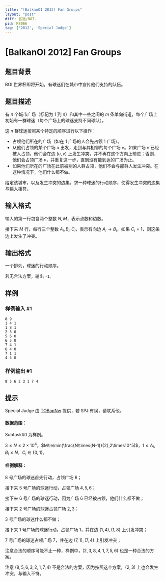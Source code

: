 ```yaml
---
title: "[BalkanOI 2012] Fan Groups"
layout: "post"
diff: 省选/NOI-
pid: P8066
tag: ['2012', 'Special Judge']
---
```

# [BalkanOI 2012] Fan Groups
## 题目背景

BOI 世界杯即将开始，有球迷们在城市中宣传他们支持的队伍。
## 题目描述

有 $n$ 个城市广场（标记为 $1$ 到 $n$）和其中一些之间的 $m$ 条单向街道，每个广场上初始有一群球迷（每个广场上的球迷支持不同球队）。

这 $n$ 群球迷按照某个特定的顺序进行以下操作：

- 占领他们所在的广场（如在 $1$ 广场的人会先占领 $1$ 广场）。
- 从他们占领的某个广场 $u$ 出发，走到与其相邻的每个广场 $v$。如果广场 $v$ 已经被人占领，他们会在边 $(u,v)$ 上发生冲突，并不再在这个方向上前进；否则，他们会占领广场 $v$，并重复这一步，直到没有能到达的广场为止。
- 如果他们所在的广场在此前被别的人群占领，他们不会与那群人发生冲突。在这种情况下，他们什么都不做。

给定该城市，以及发生冲突的边集。求一种球迷的行动顺序，使得发生冲突的边集与输入相符。
## 输入格式


输入的第一行包含两个整数 $N,M$，表示点数和边数。

接下来 $M$ 行，每行三个整数 $A_i,B_i,C_i$，表示有向边 $A_i\rightarrow B_i$，如果 $C_i=1$，则这条边上发生了冲突。

## 输出格式

一个排列，球迷的行动顺序。

若无合法方案，输出 `-1`。
## 样例

### 样例输入 #1
```
8 9
1 4 1
1 8 1
2 3 0
5 6 0
6 5 0
7 4 1
6 4 0
7 1 1
4 5 0

```
### 样例输出 #1
```
8 5 6 2 3 1 7 4
```
## 提示

Special Judge 由 [TOBapNw](https://www.luogu.com.cn/user/185864) 提供，若 SPJ 有误，请联系他。

#### 数据范围：
Subtask#0 为样例。

$3\le N\le 2\times10^4$，$M\le\min(\frac{N\times(N-1)}{2},2\times10^5)$，$1\le A_i,B_i\le N$，$C_i\in\{0,1\}$。


#### 样例解释：

$8$ 号广场的球迷首先行动，占领广场 $8$；

接下来 $5$ 号广场的球迷行动，占领广场 $4,5,6$；

接下来 $6$ 号广场的球迷行动，因为广场 $6$ 已经被占领，他们什么都不做；

接下来 $2$ 号广场的球迷占领广场 $2,3$；

$3$ 号广场的球迷什么都不做；

接下来 $1$ 号广场的球迷行动，占领广场 $1$，并在边 $(1,4),(1,8)$ 上引发冲突；

$7$ 号广场的球迷占领广场 $7$，并在边 $(7,1),(7,4)$ 上引发冲突；

注意合法的顺序可能不止一种，样例中，$(2,3,8,4,1,7,5,6)$ 也是一种合法的方案。

注意 $(8,5,6,3,2,1,7,4)$ 不是合法的方案，因为按照这个方案，$(2,3)$ 上也会发生冲突，与输入不符。
